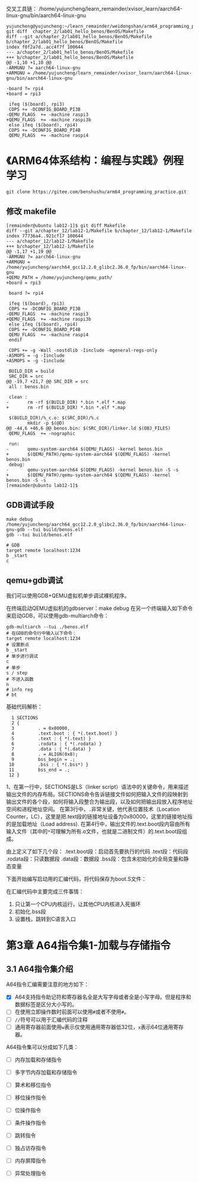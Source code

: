 
交叉工具链：
/home/yujuncheng/learn_remainder/xvisor_learn/aarch64-linux-gnu/bin/aarch64-linux-gnu

```shell
yujuncheng@yujuncheng:~/learn_remainder/weidongshan/arm64_programming_practice$ git diff  chapter_2/lab01_hello_benos/BenOS/Makefile
diff --git a/chapter_2/lab01_hello_benos/BenOS/Makefile b/chapter_2/lab01_hello_benos/BenOS/Makefile
index f0f2a7d..acc4f7f 100644
--- a/chapter_2/lab01_hello_benos/BenOS/Makefile
+++ b/chapter_2/lab01_hello_benos/BenOS/Makefile
@@ -1,10 +1,10 @@
-ARMGNU ?= aarch64-linux-gnu
+ARMGNU = /home/yujuncheng/learn_remainder/xvisor_learn/aarch64-linux-gnu/bin/aarch64-linux-gnu
 
-board ?= rpi4
+board = rpi3
 
 ifeq ($(board), rpi3)
 COPS += -DCONFIG_BOARD_PI3B
-QEMU_FLAGS  += -machine raspi3
+QEMU_FLAGS  += -machine raspi3b
 else ifeq ($(board), rpi4)
 COPS += -DCONFIG_BOARD_PI4B
 QEMU_FLAGS  += -machine raspi4
```

# 《ARM64体系结构：编程与实践》例程学习
```shell
git clone https://gitee.com/benshushu/arm64_programming_practice.git
```
## 修改 makefile
```shell
[remainder@ubuntu lab12-1]$ git diff Makefile
diff --git a/chapter_12/lab12-1/Makefile b/chapter_12/lab12-1/Makefile
index 77736a4..921cf17 100644
--- a/chapter_12/lab12-1/Makefile
+++ b/chapter_12/lab12-1/Makefile
@@ -1,17 +1,19 @@
-ARMGNU ?= aarch64-linux-gnu
+ARMGNU = /home/yujuncheng/aarch64_gcc12.2.0_glibc2.36.0_fp/bin/aarch64-linux-gnu
+QEMU_PATH = /home/yujuncheng/qemu_path/
+board = rpi3

 board ?= rpi4

 ifeq ($(board), rpi3)
 COPS += -DCONFIG_BOARD_PI3B
-QEMU_FLAGS  += -machine raspi3
+QEMU_FLAGS  += -machine raspi3b
 else ifeq ($(board), rpi4)
 COPS += -DCONFIG_BOARD_PI4B
 QEMU_FLAGS  += -machine raspi4
 endif

 COPS += -g -Wall -nostdlib -Iinclude -mgeneral-regs-only
-ASMOPS = -g -Iinclude
+ASMOPS = -g -Iinclude

 BUILD_DIR = build
 SRC_DIR = src
@@ -19,7 +21,7 @@ SRC_DIR = src
 all : benos.bin

 clean :
-       rm -rf $(BUILD_DIR) *.bin *.elf *.map
+       rm -rf $(BUILD_DIR) *.bin *.elf *.map

 $(BUILD_DIR)/%_c.o: $(SRC_DIR)/%.c
        mkdir -p $(@D)
@@ -44,6 +46,6 @@ benos.bin: $(SRC_DIR)/linker.ld $(OBJ_FILES)
 QEMU_FLAGS  += -nographic

 run:
-       qemu-system-aarch64 $(QEMU_FLAGS) -kernel benos.bin
+       $(QEMU_PATH)/qemu-system-aarch64 $(QEMU_FLAGS) -kernel benos.bin
 debug:
-       qemu-system-aarch64 $(QEMU_FLAGS) -kernel benos.bin -S -s
+       $(QEMU_PATH)/qemu-system-aarch64 $(QEMU_FLAGS) -kernel benos.bin -S -s
[remainder@ubuntu lab12-1]$
```

## GDB调试手段

```shell
make debug
/home/yujuncheng/aarch64_gcc12.2.0_glibc2.36.0_fp/bin/aarch64-linux-gnu-gdb --tui build/benos.elf
gdb --tui build/benos.elf

# GDB
target remote localhost:1234
b _start
c
```

## qemu+gdb调试

我们可以使用GDB+QEMU虚拟机单步调试裸机程序。

在终端启动QEMU虚拟机的gdbserver：make debug
在另一个终端输入如下命令来启动GDB，可以使用gdb-multiarch命令：
```shell
gdb-multiarch --tui ./benos.elf
# 在GDB的命令行中输入以下命令：
target remote localhost:1234
# 设置断点
b _start
# 单步进行调试
c
# 单步 
s / step
# 不进入函数
n
# info reg
# bt

```

基础代码解析：
```shell
  1 SECTIONS
  2 {
  3         . = 0x80000,
  4         .text.boot : { *(.text.boot) }
  5         .text : { *(.text) }
  6         .rodata : { *(.rodata) }
  7         .data : { *(.data) }
  8         . = ALIGN(0x8);
  9         bss_begin = .;
 10         .bss : { *(.bss*) }
 11         bss_end = .;
 12 }
```

1、在第一行中，SECTIONS是LS（linker script）语法中的关键命令，用来描述输出文件的内存布局。SECTIONS命令告诉链接文件如何把输入文件的段映射到输出文件的各个段，如何将输入段整合为输出段，以及如何把输出段放入程序地址空间和进程地址空间。
在第3行中，`.`非常关键，他代表位置技术（Location Counter，LC），这里是把.text段的链接地址设备为0x80000，这里的链接地址指的是加载地址（Load address).
在第4行中，输出文件的.text.boot段内容由所有输入文件（其中的`*`可理解为所有.o文件，也就是二进制文件）的.text.boot段组成。

由上定义了如下几个段：
.text.boot段：启动首先要执行的代码
.text段：代码段
.rodata段：只读数据段
.data段：数据段
.bss段：包含未初始化的全局变量和静态变量

下面开始编写启动用的汇编代码，将代码保存为boot.S文件：

在汇编代码中主要完成三件事情：
1. 只让第一个CPU内核运行，让其他CPU内核进入死循环
2. 初始化.bss段
3. 设置栈，跳转到C语言入口

# 第3章 A64指令集1-加载与存储指令
## 3.1 A64指令集介绍
A64指令汇编需要注意的地方如下：
* [x] A64支持指令助记符和寄存器名全是大写字母或者全是小写字母。但是程序和数据标签是区分大小写的。
* [ ] 在使用立即操作数时前面可以使用`#`或者不使用`#`。
* [ ] `//`符号可以用于汇编代码的注释
* [ ] 通用寄存器前面使用`w`表示仅使用通用寄存器低32位，`x`表示64位通用寄存器。

A64指令集可以分成如下几类：
* [ ] 内存加载和存储指令
* [ ] 多字节内存加载和存储指令
* [ ] 算术和移位指令
* [ ] 移位操作指令
* [ ] 位操作指令
* [ ] 条件操作指令
* [ ] 跳转指令
* [ ] 独占访存指令
* [ ] 内存屏障指令
* [ ] 异常处理指令

